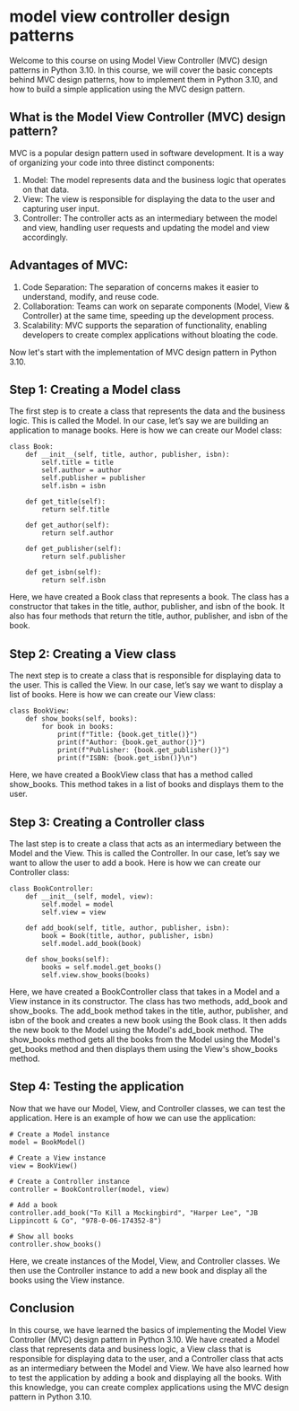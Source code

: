 
model view controller design patterns
=====================================
Welcome to this course on using Model View Controller (MVC) design patterns in Python 3.10. In this course, we will cover the basic concepts behind MVC design patterns, how to implement them in Python 3.10, and how to build a simple application using the MVC design pattern.

What is the Model View Controller (MVC) design pattern?
-----------------------------------------------------
MVC is a popular design pattern used in software development. It is a way of organizing your code into three distinct components: 
1. Model: The model represents data and the business logic that operates on that data.
2. View: The view is responsible for displaying the data to the user and capturing user input.
3. Controller: The controller acts as an intermediary between the model and view, handling user requests and updating the model and view accordingly.

Advantages of MVC:
-------------------
1. Code Separation: The separation of concerns makes it easier to understand, modify, and reuse code.
2. Collaboration: Teams can work on separate components (Model, View & Controller) at the same time, speeding up the development process.
3. Scalability: MVC supports the separation of functionality, enabling developers to create complex applications without bloating the code.

Now let's start with the implementation of MVC design pattern in Python 3.10.

Step 1: Creating a Model class
-------------------------------

The first step is to create a class that represents the data and the business logic. This is called the Model. In our case, let’s say we are building an application to manage books. Here is how we can create our Model class:

```
class Book:
    def __init__(self, title, author, publisher, isbn):
        self.title = title
        self.author = author
        self.publisher = publisher
        self.isbn = isbn

    def get_title(self):
        return self.title

    def get_author(self):
        return self.author

    def get_publisher(self):
        return self.publisher

    def get_isbn(self):
        return self.isbn
```

Here, we have created a Book class that represents a book. The class has a constructor that takes in the title, author, publisher, and isbn of the book. It also has four methods that return the title, author, publisher, and isbn of the book.

Step 2: Creating a View class
------------------------------

The next step is to create a class that is responsible for displaying data to the user. This is called the View. In our case, let’s say we want to display a list of books. Here is how we can create our View class:

```
class BookView:
    def show_books(self, books):
        for book in books:
            print(f"Title: {book.get_title()}")
            print(f"Author: {book.get_author()}")
            print(f"Publisher: {book.get_publisher()}")
            print(f"ISBN: {book.get_isbn()}\n")
```

Here, we have created a BookView class that has a method called show_books. This method takes in a list of books and displays them to the user.

Step 3: Creating a Controller class
-----------------------------------

The last step is to create a class that acts as an intermediary between the Model and the View. This is called the Controller. In our case, let’s say we want to allow the user to add a book. Here is how we can create our Controller class:

```
class BookController:
    def __init__(self, model, view):
        self.model = model
        self.view = view

    def add_book(self, title, author, publisher, isbn):
        book = Book(title, author, publisher, isbn)
        self.model.add_book(book)

    def show_books(self):
        books = self.model.get_books()
        self.view.show_books(books)
```

Here, we have created a BookController class that takes in a Model and a View instance in its constructor. The class has two methods, add_book and show_books. The add_book method takes in the title, author, publisher, and isbn of the book and creates a new book using the Book class. It then adds the new book to the Model using the Model's add_book method. The show_books method gets all the books from the Model using the Model's get_books method and then displays them using the View's show_books method.

Step 4: Testing the application
--------------------------------

Now that we have our Model, View, and Controller classes, we can test the application. Here is an example of how we can use the application:

```
# Create a Model instance
model = BookModel()

# Create a View instance
view = BookView()

# Create a Controller instance
controller = BookController(model, view)

# Add a book
controller.add_book("To Kill a Mockingbird", "Harper Lee", "JB Lippincott & Co", "978-0-06-174352-8")

# Show all books
controller.show_books()
```

Here, we create instances of the Model, View, and Controller classes. We then use the Controller instance to add a new book and display all the books using the View instance.

Conclusion
----------

In this course, we have learned the basics of implementing the Model View Controller (MVC) design pattern in Python 3.10. We have created a Model class that represents data and business logic, a View class that is responsible for displaying data to the user, and a Controller class that acts as an intermediary between the Model and View. We have also learned how to test the application by adding a book and displaying all the books. With this knowledge, you can create complex applications using the MVC design pattern in Python 3.10.